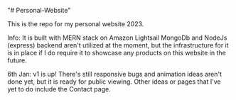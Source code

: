 "# Personal-Website" 

This is the repo for my personal website 2023.

Info: It is built with MERN stack on Amazon Lightsail MongoDb and NodeJs (express) backend aren't utilized at the moment, but the infrastructure for it is in place if I do require it to showcase any products on this website in the future.

6th Jan: v1 is up! There's still responsive bugs and animation ideas aren't done yet, but it is ready for public viewing. Other ideas or pages that I've yet to do include the Contact page.
